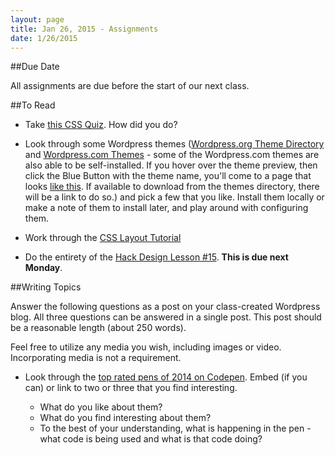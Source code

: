 ```yaml
---
layout: page
title: Jan 26, 2015 - Assignments
date: 1/26/2015
---
```


##Due Date

All assignments are due before the start of our next class.

##To Read

- Take [this CSS Quiz](http://flukeout.github.io/).  How did you do? 

- Look through some Wordpress themes ([Wordpress.org Theme Directory](https://wordpress.org/themes/) and [Wordpress.com Themes](https://theme.wordpress.com/) - some of the Wordpress.com themes are also able to be self-installed.  If you hover over the theme preview, then click the Blue Button with the theme name, you'll come to a page that looks [like this](https://theme.wordpress.com/themes/sela/).  If available to download from the themes directory, there will be a link to do so.) and pick a few that you like.  Install them locally or make a note of them to install later, and play around with configuring them.

- Work through the [CSS Layout Tutorial](http://learnlayout.com/)

- Do the entirety of the [Hack Design Lesson #15](https://hackdesign.org/lessons/15).  **This is due next Monday**. 

##Writing Topics

Answer the following questions as a post on your class-created Wordpress blog.  All three questions can be answered in a single post.  This post should be a reasonable length (about 250 words).

Feel free to utilize any media you wish, including images or video.  Incorporating media is not a requirement.

- Look through the [top rated pens of 2014 on Codepen](http://codepen.io/2014/popular/).  Embed (if you can) or link to two or three that you find interesting. 
 
  - What do you like about them?  
  - What do you find interesting about them?  
  - To the best of your understanding, what is happening in the pen - what code is being used and what is that code doing?
